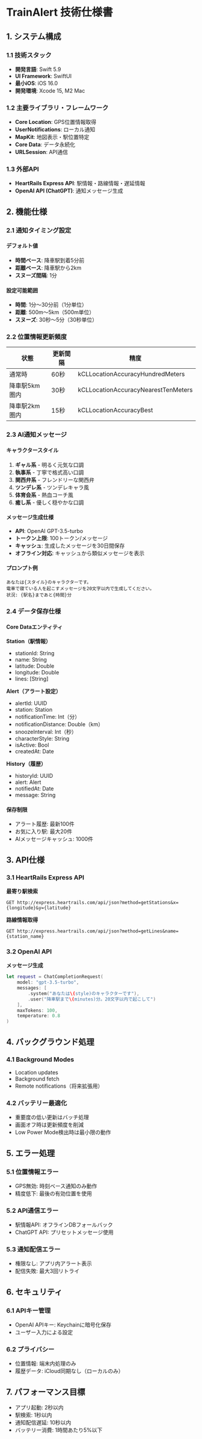 # TrainAlert 技術仕様書

## 1. システム構成

### 1.1 技術スタック
- **開発言語**: Swift 5.9
- **UI Framework**: SwiftUI
- **最小iOS**: iOS 16.0
- **開発環境**: Xcode 15, M2 Mac

### 1.2 主要ライブラリ・フレームワーク
- **Core Location**: GPS位置情報取得
- **UserNotifications**: ローカル通知
- **MapKit**: 地図表示・駅位置特定
- **Core Data**: データ永続化
- **URLSession**: API通信

### 1.3 外部API
- **HeartRails Express API**: 駅情報・路線情報・遅延情報
- **OpenAI API (ChatGPT)**: 通知メッセージ生成

## 2. 機能仕様

### 2.1 通知タイミング設定

#### デフォルト値
- **時間ベース**: 降車駅到着5分前
- **距離ベース**: 降車駅から2km
- **スヌーズ間隔**: 1分

#### 設定可能範囲
- **時間**: 1分〜30分前（1分単位）
- **距離**: 500m〜5km（500m単位）
- **スヌーズ**: 30秒〜5分（30秒単位）

### 2.2 位置情報更新頻度

| 状態 | 更新間隔 | 精度 |
|------|----------|------|
| 通常時 | 60秒 | kCLLocationAccuracyHundredMeters |
| 降車駅5km圏内 | 30秒 | kCLLocationAccuracyNearestTenMeters |
| 降車駅2km圏内 | 15秒 | kCLLocationAccuracyBest |

### 2.3 AI通知メッセージ

#### キャラクタースタイル
1. **ギャル系** - 明るく元気な口調
2. **執事系** - 丁寧で格式高い口調
3. **関西弁系** - フレンドリーな関西弁
4. **ツンデレ系** - ツンデレキャラ風
5. **体育会系** - 熱血コーチ風
6. **癒し系** - 優しく穏やかな口調

#### メッセージ生成仕様
- **API**: OpenAI GPT-3.5-turbo
- **トークン上限**: 100トークン/メッセージ
- **キャッシュ**: 生成したメッセージを30日間保存
- **オフライン対応**: キャッシュから類似メッセージを表示

#### プロンプト例
```
あなたは{スタイル}のキャラクターです。
電車で寝ている人を起こすメッセージを20文字以内で生成してください。
状況: {駅名}まであと{時間}分
```

### 2.4 データ保存仕様

#### Core Dataエンティティ

**Station（駅情報）**
- stationId: String
- name: String
- latitude: Double
- longitude: Double
- lines: [String]

**Alert（アラート設定）**
- alertId: UUID
- station: Station
- notificationTime: Int（分）
- notificationDistance: Double（km）
- snoozeInterval: Int（秒）
- characterStyle: String
- isActive: Bool
- createdAt: Date

**History（履歴）**
- historyId: UUID
- alert: Alert
- notifiedAt: Date
- message: String

#### 保存制限
- アラート履歴: 最新100件
- お気に入り駅: 最大20件
- AIメッセージキャッシュ: 1000件

## 3. API仕様

### 3.1 HeartRails Express API

**最寄り駅検索**
```
GET http://express.heartrails.com/api/json?method=getStations&x={longitude}&y={latitude}
```

**路線情報取得**
```
GET http://express.heartrails.com/api/json?method=getLines&name={station_name}
```

### 3.2 OpenAI API

**メッセージ生成**
```swift
let request = ChatCompletionRequest(
    model: "gpt-3.5-turbo",
    messages: [
        .system("あなたは\(style)のキャラクターです"),
        .user("降車駅まで\(minutes)分。20文字以内で起こして")
    ],
    maxTokens: 100,
    temperature: 0.8
)
```

## 4. バックグラウンド処理

### 4.1 Background Modes
- Location updates
- Background fetch
- Remote notifications（将来拡張用）

### 4.2 バッテリー最適化
- 重要度の低い更新はバッチ処理
- 画面オフ時は更新頻度を削減
- Low Power Mode検出時は最小限の動作

## 5. エラー処理

### 5.1 位置情報エラー
- GPS無効: 時刻ベース通知のみ動作
- 精度低下: 最後の有効位置を使用

### 5.2 API通信エラー
- 駅情報API: オフラインDBフォールバック
- ChatGPT API: プリセットメッセージ使用

### 5.3 通知配信エラー
- 権限なし: アプリ内アラート表示
- 配信失敗: 最大3回リトライ

## 6. セキュリティ

### 6.1 APIキー管理
- OpenAI APIキー: Keychainに暗号化保存
- ユーザー入力による設定

### 6.2 プライバシー
- 位置情報: 端末内処理のみ
- 履歴データ: iCloud同期なし（ローカルのみ）

## 7. パフォーマンス目標

- アプリ起動: 2秒以内
- 駅検索: 1秒以内
- 通知配信遅延: 10秒以内
- バッテリー消費: 1時間あたり5%以下